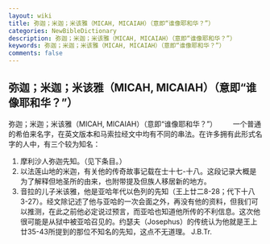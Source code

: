 ```yaml
---
layout: wiki
title: 弥迦；米迦；米该雅（MICAH, MICAIAH）（意即“谁像耶和华？”）
categories: NewBibleDictionary
description: 弥迦；米迦；米该雅（MICAH, MICAIAH）（意即“谁像耶和华？”）
keywords: 弥迦；米迦；米该雅（MICAH, MICAIAH）（意即“谁像耶和华？”）
comments: false
---
```


## 弥迦；米迦；米该雅（MICAH, MICAIAH）（意即“谁像耶和华？”）



弥迦；米迦；米该雅（MICAH, MICAIAH）（意即“谁像耶和华？”）
　　一个普通的希伯来名字，在英文版本和马索拉经文中均有不同的串法。在许多拥有此形式名字的人中，有三个较为知名：
1. 摩利沙人弥迦先知。（见下条目。）
2. 以法莲山地的米迦，有关他的传奇故事记载在士十七-十八。这段记录大概是为了解释但地圣所的由来，也附带提及但族人移居新的地方。
3. 音拉的儿子米该雅，他是亚哈年代以色列的先知（王上廿二8-28；代下十八3-27）。经文除记述了他与亚哈的一次会面之外，再没有他的资料，但我们可以推测，在此之前他必定说过预言，而亚哈也知道他所传的不利信息。这次他很可能是从狱中被亚哈召见的。约瑟夫（Josephus）的传统认为他就是王上廿35-43所提到的那位不知名的先知，这点不无道理。
J.B.Tr.




